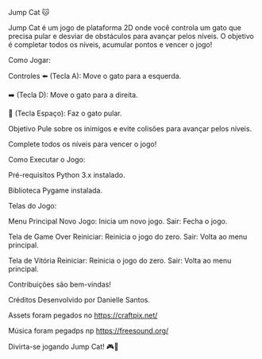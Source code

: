 Jump Cat 🐱

Jump Cat é um jogo de plataforma 2D onde você controla um gato que precisa pular e desviar de obstáculos para avançar pelos níveis. 
O objetivo é completar todos os níveis, acumular pontos e vencer o jogo!

Como Jogar:

Controles
⬅️ (Tecla A): Move o gato para a esquerda.

➡️ (Tecla D): Move o gato para a direita.

🔼 (Tecla Espaço): Faz o gato pular.

Objetivo
Pule sobre os inimigos e evite colisões para avançar pelos níveis.

Complete todos os níveis para vencer o jogo!

Como Executar o Jogo:

Pré-requisitos
Python 3.x instalado.

Biblioteca Pygame instalada.

Telas do Jogo:

Menu Principal
Novo Jogo: Inicia um novo jogo.
Sair: Fecha o jogo.

Tela de Game Over
Reiniciar: Reinicia o jogo do zero.
Sair: Volta ao menu principal.

Tela de Vitória
Reiniciar: Reinicia o jogo do zero.
Sair: Volta ao menu principal.
  
Contribuições são bem-vindas!

Créditos
Desenvolvido por Danielle Santos.

Assets foram pegados no https://craftpix.net/

Música foram pegadps np https://freesound.org/

Divirta-se jogando Jump Cat! 🎮🐾
